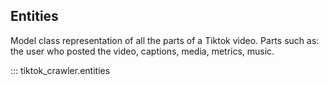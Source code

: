 ## Entities

Model class representation of all the parts of a Tiktok video. Parts such as: the user who posted the video, captions, media, metrics, music.

::: tiktok_crawler.entities

